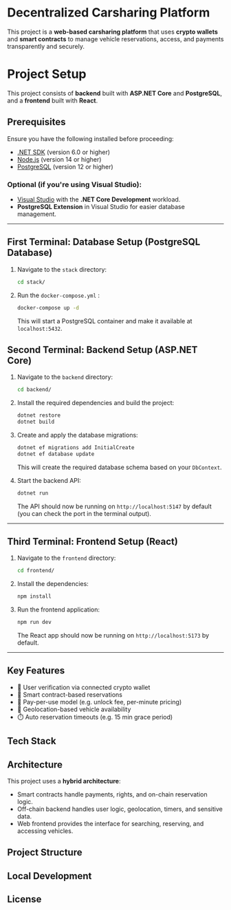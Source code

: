 # Decentralized Carsharing Platform

This project is a **web-based carsharing platform** that uses **crypto wallets** and **smart contracts** to manage vehicle reservations, access, and payments transparently and securely.

# Project Setup

This project consists of **backend** built with **ASP.NET Core** and **PostgreSQL**, and a **frontend** built with **React**.

## Prerequisites

Ensure you have the following installed before proceeding:

- [.NET SDK](https://dotnet.microsoft.com/download) (version 6.0 or higher)
- [Node.js](https://nodejs.org/) (version 14 or higher)
- [PostgreSQL](https://www.postgresql.org/) (version 12 or higher)

### Optional (if you're using Visual Studio):
- [Visual Studio](https://visualstudio.microsoft.com/) with the **.NET Core Development** workload.
- **PostgreSQL Extension** in Visual Studio for easier database management.

---

## First Terminal: Database Setup (PostgreSQL Database)
 
1. Navigate to the `stack` directory:

    ```bash
    cd stack/
    ```

2. Run the  `docker-compose.yml` :

    ```bash
    docker-compose up -d
    ```

   This will start a PostgreSQL container and make it available at `localhost:5432`.

## Second Terminal: Backend Setup (ASP.NET Core)

1. Navigate to the `backend` directory:

    ```bash
    cd backend/
    ```

2. Install the required dependencies and build the project:

    ```bash
    dotnet restore
    dotnet build
    ```

3. Create and apply the database migrations:

    ```bash
    dotnet ef migrations add InitialCreate
    dotnet ef database update
    ```

   This will create the required database schema based on your `DbContext`.

4. Start the backend API:

    ```bash
    dotnet run
    ```

   The API should now be running on `http://localhost:5147` by default (you can check the port in the terminal output).

---

## Third Terminal: Frontend Setup (React)

1. Navigate to the `frontend` directory:

    ```bash
    cd frontend/
    ```

2. Install the dependencies:

    ```bash
    npm install
    ```

3. Run the frontend application:

    ```bash
    npm run dev
    ```

   The React app should now be running on `http://localhost:5173` by default.

---

## Key Features

- 🔐 User verification via connected crypto wallet
- 📄 Smart contract-based reservations
- 💸 Pay-per-use model (e.g. unlock fee, per-minute pricing)
- 📍 Geolocation-based vehicle availability
- ⏱️ Auto reservation timeouts (e.g. 15 min grace period)

## Tech Stack

## Architecture

This project uses a **hybrid architecture**:
- Smart contracts handle payments, rights, and on-chain reservation logic.
- Off-chain backend handles user logic, geolocation, timers, and sensitive data.
- Web frontend provides the interface for searching, reserving, and accessing vehicles.

## Project Structure

## Local Development

## License
